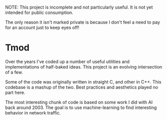 NOTE: This project is incomplete and not particularly useful. It is not yet 
intended for public consumption.

The only reason it isn't marked private is because I don't feel a need to pay
for an account just to keep eyes off!

# Tmod

Over the years I've coded up a number of useful utilities and implementations of
half-baked ideas. This project is an evolving intersection of a few.

Some of the code was originally written in straight C, and other in C++. This 
codebase is a mashup of the two. Best practices and aesthetics played no part 
here.

The most interesting chunk of code is based on some work I did with AI back around
2003. The goal is to use machine-learning to find interesting behavior in network 
traffic.
